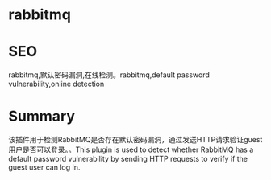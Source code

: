 # rabbitmq
# SEO
rabbitmq,默认密码漏洞,在线检测。rabbitmq,default password vulnerability,online detection
# Summary
该插件用于检测RabbitMQ是否存在默认密码漏洞，通过发送HTTP请求验证guest用户是否可以登录。。This plugin is used to detect whether RabbitMQ has a default password vulnerability by sending HTTP requests to verify if the guest user can log in.
